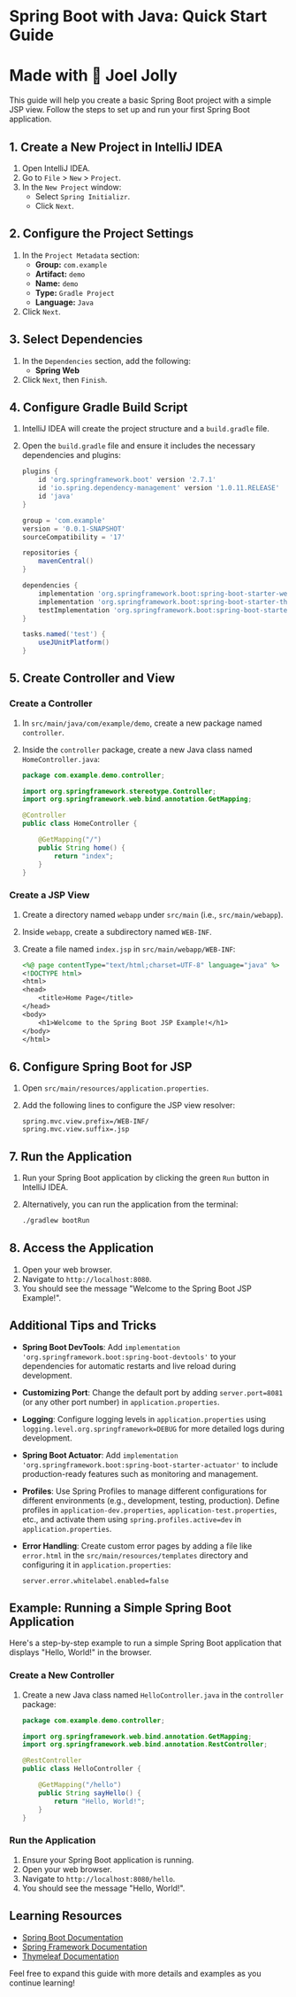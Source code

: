 # Spring Boot with Java: Quick Start Guide
# Made with 💖 Joel Jolly
This guide will help you create a basic Spring Boot project with a simple JSP view. Follow the steps to set up and run your first Spring Boot application.

## 1. Create a New Project in IntelliJ IDEA

1. Open IntelliJ IDEA.
2. Go to `File` > `New` > `Project`.
3. In the `New Project` window:
   - Select `Spring Initializr`.
   - Click `Next`.

## 2. Configure the Project Settings

1. In the `Project Metadata` section:
   - **Group:** `com.example`
   - **Artifact:** `demo`
   - **Name:** `demo`
   - **Type:** `Gradle Project`
   - **Language:** `Java`
2. Click `Next`.

## 3. Select Dependencies

1. In the `Dependencies` section, add the following:
   - **Spring Web**
2. Click `Next`, then `Finish`.

## 4. Configure Gradle Build Script

1. IntelliJ IDEA will create the project structure and a `build.gradle` file.
2. Open the `build.gradle` file and ensure it includes the necessary dependencies and plugins:

    ```groovy
    plugins {
        id 'org.springframework.boot' version '2.7.1'
        id 'io.spring.dependency-management' version '1.0.11.RELEASE'
        id 'java'
    }

    group = 'com.example'
    version = '0.0.1-SNAPSHOT'
    sourceCompatibility = '17'

    repositories {
        mavenCentral()
    }

    dependencies {
        implementation 'org.springframework.boot:spring-boot-starter-web'
        implementation 'org.springframework.boot:spring-boot-starter-thymeleaf'
        testImplementation 'org.springframework.boot:spring-boot-starter-test'
    }

    tasks.named('test') {
        useJUnitPlatform()
    }
    ```

## 5. Create Controller and View

### Create a Controller

1. In `src/main/java/com/example/demo`, create a new package named `controller`.
2. Inside the `controller` package, create a new Java class named `HomeController.java`:

    ```java
    package com.example.demo.controller;

    import org.springframework.stereotype.Controller;
    import org.springframework.web.bind.annotation.GetMapping;

    @Controller
    public class HomeController {

        @GetMapping("/")
        public String home() {
            return "index";
        }
    }
    ```

### Create a JSP View

1. Create a directory named `webapp` under `src/main` (i.e., `src/main/webapp`).
2. Inside `webapp`, create a subdirectory named `WEB-INF`.
3. Create a file named `index.jsp` in `src/main/webapp/WEB-INF`:

    ```jsp
    <%@ page contentType="text/html;charset=UTF-8" language="java" %>
    <!DOCTYPE html>
    <html>
    <head>
        <title>Home Page</title>
    </head>
    <body>
        <h1>Welcome to the Spring Boot JSP Example!</h1>
    </body>
    </html>
    ```

## 6. Configure Spring Boot for JSP

1. Open `src/main/resources/application.properties`.
2. Add the following lines to configure the JSP view resolver:

    ```properties
    spring.mvc.view.prefix=/WEB-INF/
    spring.mvc.view.suffix=.jsp
    ```

## 7. Run the Application

1. Run your Spring Boot application by clicking the green `Run` button in IntelliJ IDEA.
2. Alternatively, you can run the application from the terminal:

    ```sh
    ./gradlew bootRun
    ```

## 8. Access the Application

1. Open your web browser.
2. Navigate to `http://localhost:8080`.
3. You should see the message "Welcome to the Spring Boot JSP Example!".

## Additional Tips and Tricks

- **Spring Boot DevTools**: Add `implementation 'org.springframework.boot:spring-boot-devtools'` to your dependencies for automatic restarts and live reload during development.

- **Customizing Port**: Change the default port by adding `server.port=8081` (or any other port number) in `application.properties`.

- **Logging**: Configure logging levels in `application.properties` using `logging.level.org.springframework=DEBUG` for more detailed logs during development.

- **Spring Boot Actuator**: Add `implementation 'org.springframework.boot:spring-boot-starter-actuator'` to include production-ready features such as monitoring and management.

- **Profiles**: Use Spring Profiles to manage different configurations for different environments (e.g., development, testing, production). Define profiles in `application-dev.properties`, `application-test.properties`, etc., and activate them using `spring.profiles.active=dev` in `application.properties`.

- **Error Handling**: Create custom error pages by adding a file like `error.html` in the `src/main/resources/templates` directory and configuring it in `application.properties`:

    ```properties
    server.error.whitelabel.enabled=false
    ```

## Example: Running a Simple Spring Boot Application

Here's a step-by-step example to run a simple Spring Boot application that displays "Hello, World!" in the browser.

### Create a New Controller

1. Create a new Java class named `HelloController.java` in the `controller` package:

    ```java
    package com.example.demo.controller;

    import org.springframework.web.bind.annotation.GetMapping;
    import org.springframework.web.bind.annotation.RestController;

    @RestController
    public class HelloController {

        @GetMapping("/hello")
        public String sayHello() {
            return "Hello, World!";
        }
    }
    ```

### Run the Application

1. Ensure your Spring Boot application is running.
2. Open your web browser.
3. Navigate to `http://localhost:8080/hello`.
4. You should see the message "Hello, World!".

## Learning Resources

- [Spring Boot Documentation](https://spring.io/projects/spring-boot)
- [Spring Framework Documentation](https://docs.spring.io/spring-framework/docs/current/reference/html/web.html)
- [Thymeleaf Documentation](https://www.thymeleaf.org/documentation.html)

Feel free to expand this guide with more details and examples as you continue learning!
